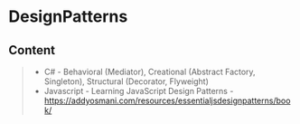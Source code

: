 DesignPatterns
===================

Content
----------
> - C#
	- Behavioral (Mediator), Creational (Abstract Factory, Singleton), Structural (Decorator, Flyweight)
> -  Javascript
	- Learning JavaScript Design Patterns - https://addyosmani.com/resources/essentialjsdesignpatterns/book/